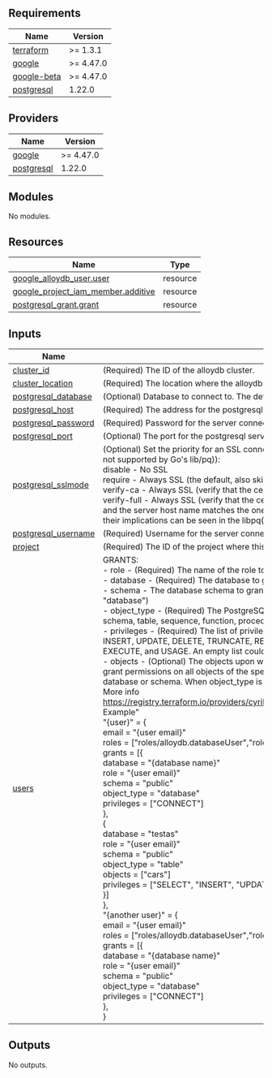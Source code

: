 <!-- BEGIN_TF_DOCS -->
## Requirements

| Name | Version |
|------|---------|
| <a name="requirement_terraform"></a> [terraform](#requirement\_terraform) | >= 1.3.1 |
| <a name="requirement_google"></a> [google](#requirement\_google) | >= 4.47.0 |
| <a name="requirement_google-beta"></a> [google-beta](#requirement\_google-beta) | >= 4.47.0 |
| <a name="requirement_postgresql"></a> [postgresql](#requirement\_postgresql) | 1.22.0 |

## Providers

| Name | Version |
|------|---------|
| <a name="provider_google"></a> [google](#provider\_google) | >= 4.47.0 |
| <a name="provider_postgresql"></a> [postgresql](#provider\_postgresql) | 1.22.0 |

## Modules

No modules.

## Resources

| Name | Type |
|------|------|
| [google_alloydb_user.user](https://registry.terraform.io/providers/hashicorp/google/latest/docs/resources/alloydb_user) | resource |
| [google_project_iam_member.additive](https://registry.terraform.io/providers/hashicorp/google/latest/docs/resources/project_iam_member) | resource |
| [postgresql_grant.grant](https://registry.terraform.io/providers/cyrilgdn/postgresql/1.22.0/docs/resources/grant) | resource |

## Inputs

| Name | Description | Type | Default | Required |
|------|-------------|------|---------|:--------:|
| <a name="input_cluster_id"></a> [cluster\_id](#input\_cluster\_id) | (Required) The ID of the alloydb cluster. | `string` | n/a | yes |
| <a name="input_cluster_location"></a> [cluster\_location](#input\_cluster\_location) | (Required) The location where the alloydb cluster should reside. | `string` | n/a | yes |
| <a name="input_postgresql_database"></a> [postgresql\_database](#input\_postgresql\_database) | (Optional) Database to connect to. The default is postgres. | `string` | `"postgres"` | no |
| <a name="input_postgresql_host"></a> [postgresql\_host](#input\_postgresql\_host) | (Required) The address for the postgresql server connection, see GoCloud for specific format. | `string` | n/a | yes |
| <a name="input_postgresql_password"></a> [postgresql\_password](#input\_postgresql\_password) | (Required) Password for the server connection. | `string` | n/a | yes |
| <a name="input_postgresql_port"></a> [postgresql\_port](#input\_postgresql\_port) | (Optional) The port for the postgresql server connection. The default is 5432. | `string` | `"5432"` | no |
| <a name="input_postgresql_sslmode"></a> [postgresql\_sslmode](#input\_postgresql\_sslmode) | (Optional) Set the priority for an SSL connection to the server. Valid values for sslmode are (note: prefer is not supported by Go's lib/pq)):<br>disable - No SSL<br>require - Always SSL (the default, also skip verification)<br>verify-ca - Always SSL (verify that the certificate presented by the server was signed by a trusted CA)<br>verify-full - Always SSL (verify that the certification presented by the server was signed by a trusted CA and the server host name matches the one in the certificate) Additional information on the options and their implications can be seen in the libpq(3) SSL guide. | `string` | `"disable"` | no |
| <a name="input_postgresql_username"></a> [postgresql\_username](#input\_postgresql\_username) | (Required) Username for the server connection. | `string` | n/a | yes |
| <a name="input_project"></a> [project](#input\_project) | (Required) The ID of the project where this instances will be created. | `string` | n/a | yes |
| <a name="input_users"></a> [users](#input\_users) | GRANTS:<br>- role - (Required) The name of the role to grant privileges on, Set it to "public" for all roles.<br>- database - (Required) The database to grant privileges on for this role.<br>- schema - The database schema to grant privileges on for this role (Required except if object\_type is "database")<br>- object\_type - (Required) The PostgreSQL object type to grant the privileges on (one of: database, schema, table, sequence, function, procedure, routine, foreign\_data\_wrapper, foreign\_server, column).<br>- privileges - (Required) The list of privileges to grant. There are different kinds of privileges: SELECT, INSERT, UPDATE, DELETE, TRUNCATE, REFERENCES, TRIGGER, CREATE, CONNECT, TEMPORARY, EXECUTE, and USAGE. An empty list could be provided to revoke all privileges for this role.<br>- objects - (Optional) The objects upon which to grant the privileges. An empty list (the default) means to grant permissions on all objects of the specified type. You cannot specify this option if the object\_type is database or schema. When object\_type is column, only one value is allowed.<br> More info https://registry.terraform.io/providers/cyrilgdn/postgresql/latest/docs/resources/postgresql_grant#objects<br>Example"<br>    "{user}" = {<br>        email = "{user email}"<br>        roles = ["roles/alloydb.databaseUser","roles/serviceusage.serviceUsageConsumer"]<br>        grants = [{<br>            database = "{database name}"<br>            role = "{user email}"<br>            schema = "public"<br>            object\_type = "database"<br>            privileges = ["CONNECT"] <br>        },<br>        {<br>            database = "testas"<br>            role = "{user email}"<br>            schema = "public"<br>            object\_type = "table"<br>            objects = ["cars"]<br>            privileges = ["SELECT", "INSERT", "UPDATE", "DELETE", "TRUNCATE", "REFERENCES", "TRIGGER"] <br>        }]<br>    },<br>    "{another user}" = {<br>        email = "{user email}"<br>        roles = ["roles/alloydb.databaseUser","roles/serviceusage.serviceUsageConsumer"]<br>        grants = [{<br>            database = "{database name}"<br>            role = "{user email}"<br>            schema = "public"<br>            object\_type = "database"<br>            privileges = ["CONNECT"] <br>        },<br>    } | <pre>map(object({<br>    email = string<br>    host  = optional(string, "%")<br>    roles = optional(list(string),[])<br>    grants = list(object({<br>      database = string<br>      role = string<br>      schema = string<br>      object_type = optional(string)<br>      objects = optional(list(string))<br>      privileges = list(string)<br>    }))<br><br>  }))</pre> | n/a | yes |

## Outputs

No outputs.
<!-- END_TF_DOCS -->